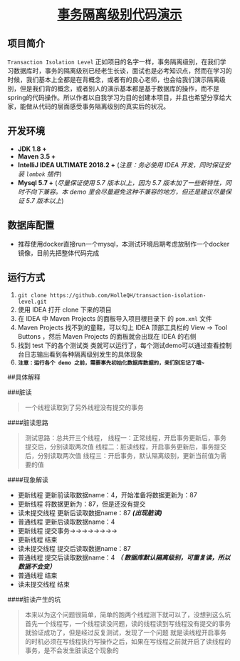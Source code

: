 <h1 align="center"><a href="https://github.com/xkcoding" target="_blank">事务隔离级别代码演示</a></h1>


## 项目简介

`Transaction Isolation Level` 正如项目的名字一样，事务隔离级别，在我们学习数据库时，事务的隔离级别已经老生长谈，面试也是必考知识点，然而在学习的时候，我们基本上全都是在背概念，或者有的良心老师，也会给我们演示隔离级别，但是我们背的概念，或者别人的演示基本都是基于数据库的操作，而不是spring的代码操作。所以作者以自我学习为目的创建本项目，并且也希望分享给大家，能做从代码的层面感受事务隔离级别的真实后的状况。

## 开发环境

- **JDK 1.8 +**
- **Maven 3.5 +**
- **IntelliJ IDEA ULTIMATE 2018.2 +** (*注意：务必使用 IDEA 开发，同时保证安装 `lombok` 插件*)
- **Mysql 5.7 +** (*尽量保证使用 5.7 版本以上，因为 5.7 版本加了一些新特性，同时不向下兼容。本 demo 里会尽量避免这种不兼容的地方，但还是建议尽量保证 5.7 版本以上*)

## 数据库配置

- 推荐使用docker直接run一个mysql，本测试环境后期考虑放制作一个docker镜像，目前先把整体代码完成

## 运行方式

1. `git clone https://github.com/HolleQH/transaction-isolation-level.git`
2. 使用 IDEA 打开 clone 下来的项目
3. 在 IDEA 中 Maven Projects 的面板导入项目根目录下 的 `pom.xml` 文件
4. Maven Projects 找不到的童鞋，可以勾上 IDEA 顶部工具栏的 View -> Tool Buttons ，然后 Maven Projects 的面板就会出现在 IDEA 的右侧
5. 找到 test 下的各个测试类 类就可以运行了，每个测试demo可以通过查看控制台日志输出看到各种隔离级别发生的具体现象
7. **`注意：运行各个 demo 之前，需要事先初始化数据库数据的，亲们别忘记了哦~`**


##具体解释

###脏读
> 一个线程读取到了另外线程没有提交的事务

####脏读思路
>测试思路：总共开三个线程，
线程一：正常线程，开启事务更新后，事务提交后，分别读取两次值
线程二：脏读线程，开启事务更新后，事务提交后，分别读取两次值
线程三：开启事务，默认隔离级别，更新当前值为需要的值

####现象解读
- 更新线程 更新前读取数据name：4，开始准备将数据更新为：87
- 更新线程 将数据更新为：87，但是还没有提交
- 读未提交线程 更新后读取数据name：87 **_(出现脏读)_**
- 普通线程 更新后读取数据name：4
- 更新线程 提交事务->->->->->->->->
- 更新线程 结束
- 读未提交线程 提交后读取数据name：87
- 普通线程 提交后读取数据name：4 **_（ 数据库默认隔离级别，可重复读，所以数据不会变）_**
- 普通线程 结束
- 读未提交线程 结束

####脏读产生的坑
> 本来以为这个问题很简单，简单的跑两个线程测下就可以了，没想到这么坑
> 首先一个线程写，一个线程读没问题，读的线程读到写线程没有提交的事务就验证成功了，但是经过反复测试，发现了一个问题
> 就是读线程开启事务的时机必须在写线程执行写操作之后，如果在写线程之前就开启了读线程的事务，是不会发生脏读这个现象的
